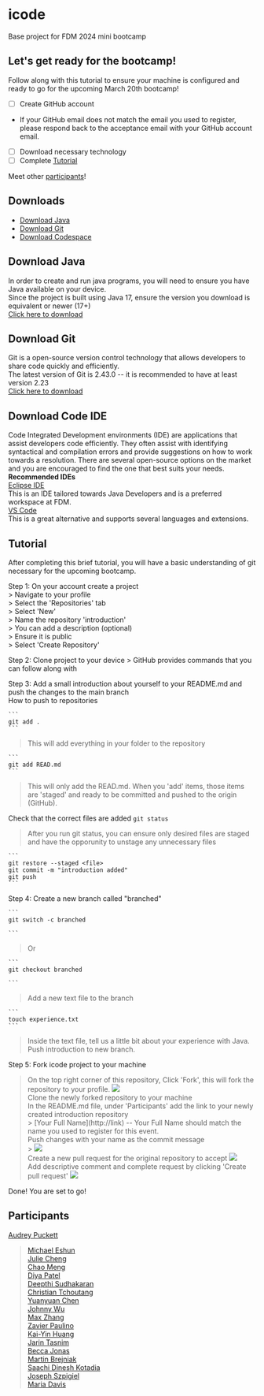 # icode

Base project for FDM 2024 mini bootcamp

## Let's get ready for the bootcamp!

Follow along with this tutorial to ensure your machine is configured and ready to go for the upcoming March 20th bootcamp!

- [ ] Create GitHub account
- If your GitHub email does not match the email you used to register, please respond back to the acceptance email with your GitHub account email.
- [ ] Download necessary technology
- [ ] Complete [Tutorial](#tutorial)

Meet other [participants](#participants)!

## Downloads

- [Download Java](#download-java)
- [Download Git](#download-git)
- [Download Codespace](#download-code-ide)

## Download Java

In order to create and run java programs, you will need to ensure you have Java available on your device.
<br /> Since the project is built using Java 17, ensure the version you download is equivalent or newer (17+)
<br/> [Click here to download](https://www.oracle.com/java/technologies/downloads/#java17)

## Download Git

Git is a open-source version control technology that allows developers to share code quickly and efficiently.
<br /> The latest version of Git is 2.43.0 -- it is recommended to have at least version 2.23
<br /> [Click here to download](https://git-scm.com/)

## Download Code IDE

Code Integrated Development environments (IDE) are applications that assist developers code efficiently. They often assist with identifying syntactical and compilation errors and provide suggestions on how to work towards a resolution. There are several open-source options on the market and you are encouraged to find the one that best suits your needs.
<br /> **Recommended IDEs**
<br /> [Eclipse IDE](https://www.eclipse.org/downloads/)
<br /> This is an IDE tailored towards Java Developers and is a preferred workspace at FDM.
<br /> [VS Code](https://code.visualstudio.com/download)
<br /> This is a great alternative and supports several languages and extensions.

## Tutorial

After completing this brief tutorial, you will have a basic understanding of git necessary for the upcoming bootcamp.

Step 1: On your account create a project
<br /> > Navigate to your profile
<br /> > Select the 'Repositories' tab
<br /> > Select 'New'
<br /> > Name the repository 'introduction'
<br /> > You can add a description (optional)
<br /> > Ensure it is public
<br /> > Select 'Create Repository'

Step 2: Clone project to your device > GitHub provides commands that you can follow along with

Step 3: Add a small introduction about yourself to your README.md and push the changes to the main branch
<br /> How to push to repositories

    ```
    git add .
    ```

> This will add everything in your folder to the repository

    ```
    git add READ.md
    ```

> This will only add the READ.md.
> When you 'add' items, those items are 'staged' and ready to be committed and pushed to the origin (GitHub).

Check that the correct files are added
`
	git status
	`

> After you run git status, you can ensure only desired files are staged and have the opporunity to unstage any unnecessary files

    ```
    git restore --staged <file>
    git commit -m "introduction added"
    git push
    ```

Step 4: Create a new branch called "branched"

    ```
    git switch -c branched

    ```

> Or

    ```
    git checkout branched

    ```

> Add a new text file to the branch

    ```
    touch experience.txt
    ```

> Inside the text file, tell us a little bit about your experience with Java.
> Push introduction to new branch.

Step 5: Fork icode project to your machine

> On the top right corner of this repository, Click 'Fork', this will fork the repository to your profile.
> <img src="https://github.com/audreypuckett/icode/blob/main/tutorial-images/available-on-profile.png"><br />
> Clone the newly forked repository to your machine
> <br /> In the README.md file, under 'Participants' add the link to your newly created introduction repository
> <br /> > \[Your Full Name](http://link) -- Your Full Name should match the name you used to register for this event.
> <br /> Push changes with your name as the commit message <br/> > <img src="https://github.com/audreypuckett/icode/blob/main/tutorial-images/clone-forked.png"><br />
> Create a new pull request for the original repository to accept
> <img src="https://github.com/audreypuckett/icode/blob/main/tutorial-images/complete-tutorial.png"><br />
> Add descriptive comment and complete request by clicking 'Create pull request'
> <img src="https://github.com/audreypuckett/icode/blob/main/tutorial-images/merge-request.png"><br />

Done! You are set to go!

## Participants

[Audrey Puckett](https://github.com/audreypuckett/introduction)

> [Michael Eshun](https://github.com/meshun074/Introduction.git) 
<br /> [Julie Cheng](https://github.com/jucheng925/introduction) 
<br /> [Chao Meng](https://github.com/Chao-Meng/introduction)
<br /> [Diya Patel](https://github.com/42diyapatel/introduction)
<br /> [Deepthi Sudhakaran](https://github.com/deepthi-sud/Introduction)
<br /> [Christian Tchoutang](https://github.com/ChristDave/introduction)
<br /> [Yuanyuan Chen](https://github.com/Zeitgeist531/introduction) 
<br/> [Johnny Wu](https://github.com/MemeEngineer/Introduction)
<br/> [Max Zhang](https://github.com/maxzhangg/introduction)
<br /> [Zavier Paulino](https://github.com/Zp1021/Introduction)
 <br /> [Kai-Yin Huang](https://github.com/katehuangishere/introduction)
<br /> [Jarin Tasnim](https://github.com/JTasnim24/introduction)
<br /> [Becca Jonas](https://github.com/beccajonas/introduction)
<br /> [Martin Brejniak](https://github.com/Martin-Brejniak/introduction)
<br /> [Saachi Dinesh Kotadia]( https://github.com/Saachi-Kotadia/Introduction.git)
<br /> [Joseph Szpigiel](https://github.com/JosephSzpigiel/introduction)
> <br /> [Maria Davis](https://github.com/Davassy/Introduction1.git)


